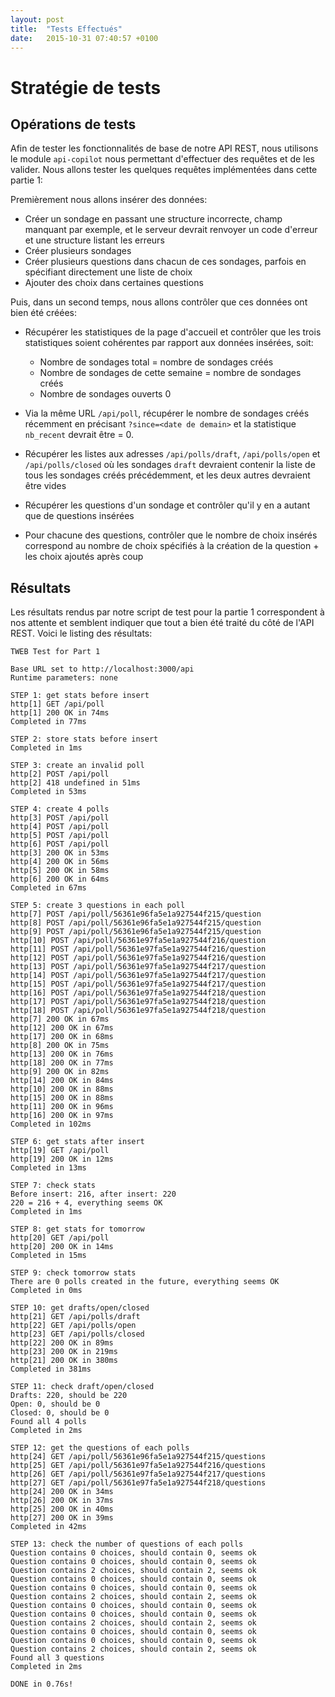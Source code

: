 ```yaml
---
layout: post
title:  "Tests Effectués"
date:   2015-10-31 07:40:57 +0100
---
```

# Stratégie de tests
Opérations de tests
-------------------

Afin de tester les fonctionnalités de base de notre API REST, nous utilisons le module ```api-copilot``` nous permettant d'effectuer des requêtes et de les valider. Nous allons tester les quelques requêtes implémentées dans cette partie 1:

Premièrement nous allons insérer des données:

- Créer un sondage en passant une structure incorrecte, champ manquant par exemple, et le serveur devrait renvoyer un code d'erreur et une structure listant les erreurs
- Créer plusieurs sondages
- Créer plusieurs questions dans chacun de ces sondages, parfois en spécifiant directement une liste de choix
- Ajouter des choix dans certaines questions

Puis, dans un second temps, nous allons contrôler que ces données ont bien été créées:

- Récupérer les statistiques de la page d'accueil et contrôler que les trois statistiques soient cohérentes par rapport aux données insérées, soit:
    - Nombre de sondages total = nombre de sondages créés
    - Nombre de sondages de cette semaine = nombre de sondages créés
    - Nombre de sondages ouverts 0

- Via la même URL ```/api/poll```, récupérer le nombre de sondages créés récemment en précisant ```?since=<date de demain>``` et la statistique ```nb_recent``` devrait être = 0.

- Récupérer les listes aux adresses ```/api/polls/draft```, ```/api/polls/open``` et ```/api/polls/closed``` où les sondages ```draft``` devraient contenir la liste de tous les sondages créés précédemment, et les deux autres devraient être vides

- Récupérer les questions d'un sondage et contrôler qu'il y en a autant que de questions insérées

- Pour chacune des questions, contrôler que le nombre de choix insérés correspond au nombre de choix spécifiés à la création de la question + les choix ajoutés après coup

Résultats
---------
Les résultats rendus par notre script de test pour la partie 1 correspondent à nos attente et semblent indiquer que tout a bien été traité du côté de l'API REST. Voici le listing des résultats:

```
TWEB Test for Part 1
```

```
Base URL set to http://localhost:3000/api
Runtime parameters: none
```

```
STEP 1: get stats before insert
http[1] GET /api/poll
http[1] 200 OK in 74ms
Completed in 77ms
```

```
STEP 2: store stats before insert
Completed in 1ms
```

```
STEP 3: create an invalid poll
http[2] POST /api/poll
http[2] 418 undefined in 51ms
Completed in 53ms
```

```
STEP 4: create 4 polls
http[3] POST /api/poll
http[4] POST /api/poll
http[5] POST /api/poll
http[6] POST /api/poll
http[3] 200 OK in 53ms
http[4] 200 OK in 56ms
http[5] 200 OK in 58ms
http[6] 200 OK in 64ms
Completed in 67ms
```

```
STEP 5: create 3 questions in each poll
http[7] POST /api/poll/56361e96fa5e1a927544f215/question
http[8] POST /api/poll/56361e96fa5e1a927544f215/question
http[9] POST /api/poll/56361e96fa5e1a927544f215/question
http[10] POST /api/poll/56361e97fa5e1a927544f216/question
http[11] POST /api/poll/56361e97fa5e1a927544f216/question
http[12] POST /api/poll/56361e97fa5e1a927544f216/question
http[13] POST /api/poll/56361e97fa5e1a927544f217/question
http[14] POST /api/poll/56361e97fa5e1a927544f217/question
http[15] POST /api/poll/56361e97fa5e1a927544f217/question
http[16] POST /api/poll/56361e97fa5e1a927544f218/question
http[17] POST /api/poll/56361e97fa5e1a927544f218/question
http[18] POST /api/poll/56361e97fa5e1a927544f218/question
http[7] 200 OK in 67ms
http[12] 200 OK in 67ms
http[17] 200 OK in 68ms
http[8] 200 OK in 75ms
http[13] 200 OK in 76ms
http[18] 200 OK in 77ms
http[9] 200 OK in 82ms
http[14] 200 OK in 84ms
http[10] 200 OK in 88ms
http[15] 200 OK in 88ms
http[11] 200 OK in 96ms
http[16] 200 OK in 97ms
Completed in 102ms
```

```
STEP 6: get stats after insert
http[19] GET /api/poll
http[19] 200 OK in 12ms
Completed in 13ms
```

```
STEP 7: check stats
Before insert: 216, after insert: 220
220 = 216 + 4, everything seems OK
Completed in 1ms
```

```
STEP 8: get stats for tomorrow
http[20] GET /api/poll
http[20] 200 OK in 14ms
Completed in 15ms
```

```
STEP 9: check tomorrow stats
There are 0 polls created in the future, everything seems OK
Completed in 0ms
```

```
STEP 10: get drafts/open/closed
http[21] GET /api/polls/draft
http[22] GET /api/polls/open
http[23] GET /api/polls/closed
http[22] 200 OK in 89ms
http[23] 200 OK in 219ms
http[21] 200 OK in 380ms
Completed in 381ms
```

```
STEP 11: check draft/open/closed
Drafts: 220, should be 220
Open: 0, should be 0
Closed: 0, should be 0
Found all 4 polls
Completed in 2ms
```

```
STEP 12: get the questions of each polls
http[24] GET /api/poll/56361e96fa5e1a927544f215/questions
http[25] GET /api/poll/56361e97fa5e1a927544f216/questions
http[26] GET /api/poll/56361e97fa5e1a927544f217/questions
http[27] GET /api/poll/56361e97fa5e1a927544f218/questions
http[24] 200 OK in 34ms
http[26] 200 OK in 37ms
http[25] 200 OK in 40ms
http[27] 200 OK in 39ms
Completed in 42ms
```

```
STEP 13: check the number of questions of each polls
Question contains 0 choices, should contain 0, seems ok
Question contains 0 choices, should contain 0, seems ok
Question contains 2 choices, should contain 2, seems ok
Question contains 0 choices, should contain 0, seems ok
Question contains 0 choices, should contain 0, seems ok
Question contains 2 choices, should contain 2, seems ok
Question contains 0 choices, should contain 0, seems ok
Question contains 0 choices, should contain 0, seems ok
Question contains 2 choices, should contain 2, seems ok
Question contains 0 choices, should contain 0, seems ok
Question contains 0 choices, should contain 0, seems ok
Question contains 2 choices, should contain 2, seems ok
Found all 3 questions
Completed in 2ms
```

```
DONE in 0.76s!
```


